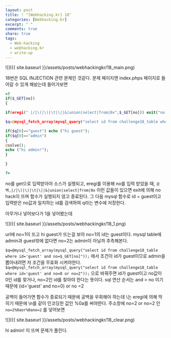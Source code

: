 ```yaml
---
layout: post
title: ! "[Webhacking.kr] 18"
categories: [Webhacking.kr]
excerpt: " "
comments: true
share: true
tags:
  - Web-hacking
  - webhacking.kr
  - write-up
---
```


![]({{ site.baseurl }}/assets/posts/webhackingkr/18_main.png)

18번은 SQL INJECTION 관련 문제인 것같다.
문제 페이지엔 index.phps 페이지로 들어갈 수 있게 해놨는데 들어가보면

```php
<? 
if($_GET[no]) 
{ 

if(eregi(" |/|\(|\)|\t|\||&|union|select|from|0x",$_GET[no])) exit("no hack"); 

$q=@mysql_fetch_array(mysql_query("select id from challenge18_table where id='guest' and no=$_GET[no]")); 

if($q[0]=="guest") echo ("hi guest"); 
if($q[0]=="admin") 
{ 
@solve(); 
echo ("hi admin!"); 
} 

} 

?> 
```

no를 get으로 입력받아야 소스가 실행되고, eregi를 이용해 no를 입력 받았을 때,  `공백,|/|\(|\)|\t|\||&|union|select|from|0x` 이런 값들이 있으면 exit에 의해 no hack이 뜨며 함수가 실행되지 않고 종료된다.
그 다음 mysql 함수로 id = guest이고 입력받은 no값과 일치하는 id를 검색하여 q라는 변수에 저장한다.

아무거나 넣어보다가 1을 넣어봤는데

![]({{ site.baseurl }}/assets/posts/webhackingkr/18_1.png)

url에 no=1이 뜨고 hi guest가 뜨는걸 보아 no=1의 id는 guest이다.
mysql table에 admin과 guest밖에 없다면 no=2는 admin이 아닐까 추측해본다.

`$q=@mysql_fetch_array(mysql_query("select id from challenge18_table where id='guest' and no=$_GET[no]"));` 에서
조건이 id가 guest이므로 admin을 뽑아내려면 저 조건을 무효화 시켜야한다.
`$q=@mysql_fetch_array(mysql_query("select id from challenge18_table where id='guest' and no=0 or no=2"));` 으로 바꿔주면
id가 guest이고 no값이 0인 id를 찾거나, no=2인 id를 찾아야 한다는 뜻이다.
sql 연산 순서는 and > no 이기 때문에 (id='guest' and no=0) or no =2

공백이 들어가면 함수가 종료되기 때문에 공백을 우회해야 하는데
\는 eregi에 의해 막히기 때문에 \n를 같이 인코딩한 값인 %0a를 써야한다.
주소창에 no=2 or no=2 인 `no=2%0aor%0ano=2` 를 넣어보면

![]({{ site.baseurl }}/assets/posts/webhackingkr/18_clear.png)

hi admin! 이 뜨며 문제가 풀린다.
